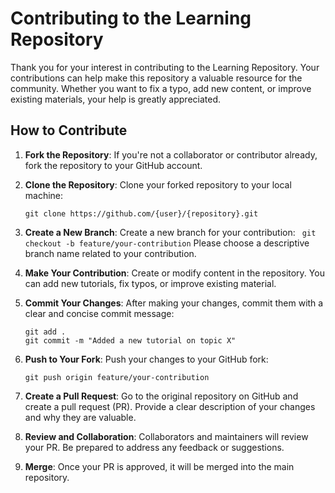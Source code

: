 # Contributing to the Learning Repository

Thank you for your interest in contributing to the Learning Repository. Your contributions can help make this repository a valuable resource for the community. Whether you want to fix a typo, add new content, or improve existing materials, your help is greatly appreciated.

## How to Contribute

1. **Fork the Repository**: If you're not a collaborator or contributor already, fork the repository to your GitHub account.

2. **Clone the Repository**: Clone your forked repository to your local machine:

   ```
   git clone https://github.com/{user}/{repository}.git
   ```

3. **Create a New Branch**: Create a new branch for your contribution:
   ` git checkout -b feature/your-contribution`
   Please choose a descriptive branch name related to your contribution.

4. **Make Your Contribution**: Create or modify content in the repository. You can add new tutorials, fix typos, or improve existing material.

5. **Commit Your Changes**: After making your changes, commit them with a clear and concise commit message:

   ```
   git add .
   git commit -m "Added a new tutorial on topic X"
   ```

6. **Push to Your Fork**: Push your changes to your GitHub fork:

   ```
   git push origin feature/your-contribution
   ```

7. **Create a Pull Request**: Go to the original repository on GitHub and create a pull request (PR). Provide a clear description of your changes and why they are valuable.

8. **Review and Collaboration**: Collaborators and maintainers will review your PR. Be prepared to address any feedback or suggestions.

9. **Merge**: Once your PR is approved, it will be merged into the main repository.

